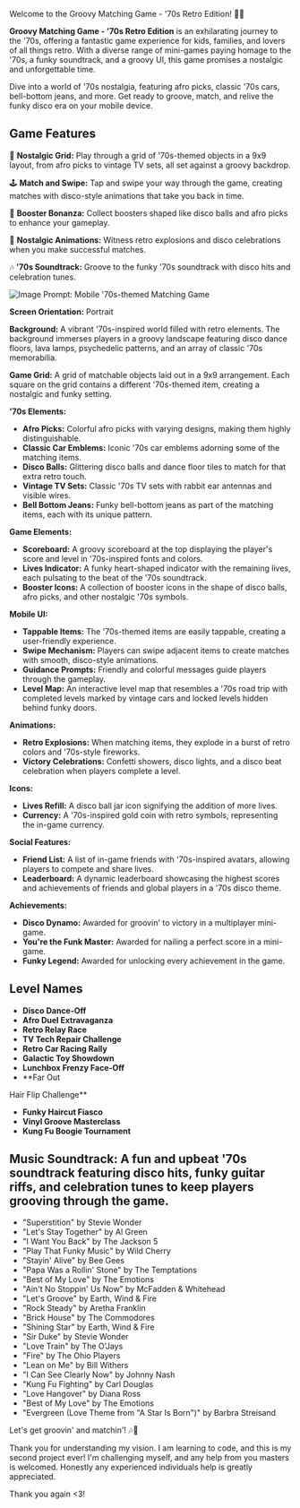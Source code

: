 

Welcome to the Groovy Matching Game - '70s Retro Edition! 🕺✨

**Groovy Matching Game - '70s Retro Edition** is an exhilarating journey to the '70s, offering a fantastic game experience for kids, families, and lovers of all things retro. With a diverse range of mini-games paying homage to the '70s, a funky soundtrack, and a groovy UI, this game promises a nostalgic and unforgettable time.

Dive into a world of '70s nostalgia, featuring afro picks, classic '70s cars, bell-bottom jeans, and more. Get ready to groove, match, and relive the funky disco era on your mobile device.

## Game Features

🎉 **Nostalgic Grid:** Play through a grid of '70s-themed objects in a 9x9 layout, from afro picks to vintage TV sets, all set against a groovy backdrop.

🕹️ **Match and Swipe:** Tap and swipe your way through the game, creating matches with disco-style animations that take you back in time.

🌟 **Booster Bonanza:** Collect boosters shaped like disco balls and afro picks to enhance your gameplay.

👾 **Nostalgic Animations:** Witness retro explosions and disco celebrations when you make successful matches.

🎶 **'70s Soundtrack:** Groove to the funky '70s soundtrack with disco hits and celebration tunes.

![Image Prompt: Mobile '70s-themed Matching Game](image_prompt_link_here)

**Screen Orientation:** Portrait

**Background:** A vibrant '70s-inspired world filled with retro elements. The background immerses players in a groovy landscape featuring disco dance floors, lava lamps, psychedelic patterns, and an array of classic '70s memorabilia.

**Game Grid:** A grid of matchable objects laid out in a 9x9 arrangement. Each square on the grid contains a different '70s-themed item, creating a nostalgic and funky setting.

**'70s Elements:**
- **Afro Picks:** Colorful afro picks with varying designs, making them highly distinguishable.
- **Classic Car Emblems:** Iconic '70s car emblems adorning some of the matching items.
- **Disco Balls:** Glittering disco balls and dance floor tiles to match for that extra retro touch.
- **Vintage TV Sets:** Classic '70s TV sets with rabbit ear antennas and visible wires.
- **Bell Bottom Jeans:** Funky bell-bottom jeans as part of the matching items, each with its unique pattern.

**Game Elements:**
- **Scoreboard:** A groovy scoreboard at the top displaying the player's score and level in '70s-inspired fonts and colors.
- **Lives Indicator:** A funky heart-shaped indicator with the remaining lives, each pulsating to the beat of the '70s soundtrack.
- **Booster Icons:** A collection of booster icons in the shape of disco balls, afro picks, and other nostalgic '70s symbols.

**Mobile UI:**
- **Tappable Items:** The '70s-themed items are easily tappable, creating a user-friendly experience.
- **Swipe Mechanism:** Players can swipe adjacent items to create matches with smooth, disco-style animations.
- **Guidance Prompts:** Friendly and colorful messages guide players through the gameplay.
- **Level Map:** An interactive level map that resembles a '70s road trip with completed levels marked by vintage cars and locked levels hidden behind funky doors.

**Animations:**
- **Retro Explosions:** When matching items, they explode in a burst of retro colors and '70s-style fireworks.
- **Victory Celebrations:** Confetti showers, disco lights, and a disco beat celebration when players complete a level.

**Icons:**
- **Lives Refill:** A disco ball jar icon signifying the addition of more lives.
- **Currency:** A '70s-inspired gold coin with retro symbols, representing the in-game currency.

**Social Features:**
- **Friend List:** A list of in-game friends with '70s-inspired avatars, allowing players to compete and share lives.
- **Leaderboard:** A dynamic leaderboard showcasing the highest scores and achievements of friends and global players in a '70s disco theme.


**Achievements:**
- **Disco Dynamo:** Awarded for groovin' to victory in a multiplayer mini-game.
- **You're the Funk Master:** Awarded for nailing a perfect score in a mini-game.
- **Funky Legend:** Awarded for unlocking every achievement in the game.

## Level Names
- **Disco Dance-Off**
- **Afro Duel Extravaganza**
- **Retro Relay Race**
- **TV Tech Repair Challenge**
- **Retro Car Racing Rally**
- **Galactic Toy Showdown**
- **Lunchbox Frenzy Face-Off**
- **Far Out

 Hair Flip Challenge**
- **Funky Haircut Fiasco**
- **Vinyl Groove Masterclass**
- **Kung Fu Boogie Tournament**

## Music **Soundtrack:** A fun and upbeat '70s soundtrack featuring disco hits, funky guitar riffs, and celebration tunes to keep players grooving through the game.
- "Superstition" by Stevie Wonder
- "Let's Stay Together" by Al Green
- "I Want You Back" by The Jackson 5
- "Play That Funky Music" by Wild Cherry
- "Stayin' Alive" by Bee Gees
- "Papa Was a Rollin' Stone" by The Temptations
- "Best of My Love" by The Emotions
- "Ain't No Stoppin' Us Now" by McFadden & Whitehead
- "Let's Groove" by Earth, Wind & Fire
- "Rock Steady" by Aretha Franklin
- "Brick House" by The Commodores
- "Shining Star" by Earth, Wind & Fire
- "Sir Duke" by Stevie Wonder
- "Love Train" by The O'Jays
- "Fire" by The Ohio Players
- "Lean on Me" by Bill Withers
- "I Can See Clearly Now" by Johnny Nash
- "Kung Fu Fighting" by Carl Douglas
- "Love Hangover" by Diana Ross
- "Best of My Love" by The Emotions
- "Evergreen (Love Theme from "A Star Is Born")" by Barbra Streisand

Let's get groovin' and matchin'! 🎶🕺

Thank you for understanding my vision. I am learning to code, and this is my second project ever! I'm challenging myself, and any help from you masters is welcomed. Honestly any experienced individuals help is greatly appreciated.

Thank you again <3!
 
